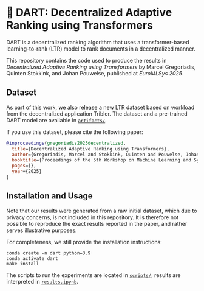 # 🎯 DART: Decentralized Adaptive Ranking using Transformers

DART is a decentralized ranking algorithm that uses a transformer-based learning-to-rank (LTR) model to rank documents in a decentralized manner.

This repository contains the code used to produce the results in _Decentralized Adaptive Ranking using Transformers_ by Marcel Gregoriadis, Quinten Stokkink, and Johan Pouwelse, published at _EuroMLSys 2025_.

## Dataset

As part of this work, we also release a new LTR dataset based on workload from the decentralized application Tribler. The dataset and a pre-trained DART model are available in [`artifacts/`](./artifacts).

If you use this dataset, please cite the following paper:

```bibtex
@inproceedings{gregoriadis2025decentralized,
  title={Decentralized Adaptive Ranking using Transformers},
  author={Gregoriadis, Marcel and Stokkink, Quinten and Pouwelse, Johan},
  booktitle={Proceedings of the 5th Workshop on Machine Learning and Systems},
  pages={},
  year={2025}
}
```

## Installation and Usage

Note that our results were generated from a raw initial dataset, which due to privacy concerns, is not included in this repository.
It is therefore not possible to reproduce the exact results reported in the paper, and rather serves illustrative purposes.

For completeness, we still provide the installation instructions:

```
conda create -n dart python=3.9
conda activate dart
make install
```

The scripts to run the experiments are located in [`scripts/`](./scripts);
results are interpreted in [`results.ipynb`](results.ipynb).
